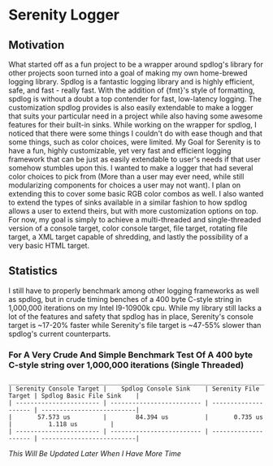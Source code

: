 # Serenity Logger

## Motivation ##
What started off as a fun project to be a wrapper around spdlog's library for other projects soon turned into a goal of making my own home-brewed logging library.
Spdlog is a fantastic logging library and is highly efficient, safe, and fast - really fast. With the addition of {fmt}'s style of formatting, spdlog is without a doubt a top contender for fast, low-latency logging.
The customization spdlog provides is also easily extendable to make a logger that suits your particular need in a project while also having some awesome features for their built-in sinks.
While working on the wrapper for spdlog, I noticed that there were some things I couldn't do with ease though and that some things, such as color choices, were limited. My Goal for Serenity is to have a fun, highly customizable, yet very fast and efficient logging framework that can be just as easily extendable to user's needs if that user somehow stumbles upon this. I wanted to make a logger that had several color choices to pick from (More than a user may ever need, while still modularizing components for choices a user may not want). I plan on extending this to cover some basic RGB color combos as well. I also wanted to extend the types of sinks available in a similar fashion to how spdlog allows a user to extend theirs, but with more customization options on top. For now, my goal is simply to achieve a multi-threaded and single-threaded version of a console target, color console target, file target, rotating file target, a XML target capable of shredding, and lastly the possibility of a very basic HTML target.

## Statistics ##
I still have to properly benchmark among other logging frameworks as well as spdlog, but in crude timing benches of a 400 byte C-style string in 1,000,000 iterations on my Intel I9-10900k cpu. While my library still lacks a lot of the features and safety that spdlog has in place, Serenity's console target is ~17-20% faster while Serenity's file target is ~47-55% slower than spdlog's current counterparts.
### For A Very Crude And Simple Benchmark Test Of A 400 byte C-style string over 1,000,000 iterations (Single Threaded) ###
    __________________________________________________________________________________________________________
	| Serenity Console Target |    Spdlog Console Sink    | Serenity File Target | Spdlog Basic File Sink    |
    | ----------------------- | ------------------------- | -------------------- | --------------------------|
    |       57.573 us         |        84.394 us          |       0.735 us       |          1.118 us         |
    | ----------------------- | ------------------------- | -------------------- | --------------------------|

*This Will Be Updated Later When I Have More Time*


